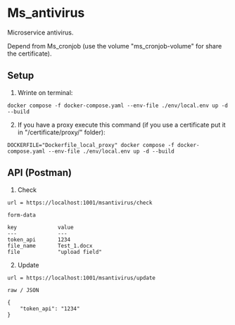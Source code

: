 # Ms_antivirus

Microservice antivirus.

Depend from Ms_cronjob (use the volume "ms_cronjob-volume" for share the certificate).

## Setup

1. Wrinte on terminal:

```
docker compose -f docker-compose.yaml --env-file ./env/local.env up -d --build
```

2. If you have a proxy execute this command (if you use a certificate put it in "/certificate/proxy/" folder):

```
DOCKERFILE="Dockerfile_local_proxy" docker compose -f docker-compose.yaml --env-file ./env/local.env up -d --build
```

## API (Postman)

1. Check

```
url = https://localhost:1001/msantivirus/check

form-data

key             value
---             ---
token_api       1234
file_name       Test_1.docx
file            "upload field"
```

2. Update

```
url = https://localhost:1001/msantivirus/update

raw / JSON

{
    "token_api": "1234"
}
```
